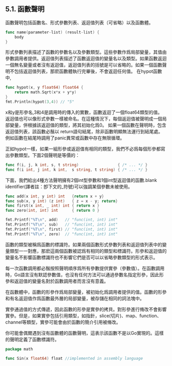 ## 5.1. 函數聲明

函數聲明包括函數名、形式參數列表、返迴值列表（可省略）以及函數體。

```Go
func name(parameter-list) (result-list) {
	body
}
```

形式參數列表描述了函數的參數名以及參數類型。這些參數作爲局部變量，其值由參數調用者提供。返迴值列表描述了函數返迴值的變量名以及類型。如果函數返迴一個無名變量或者沒有返迴值，返迴值列表的括號是可以省略的。如果一個函數聲明不包括返迴值列表，那麽函數體執行完畢後，不會返迴任何值。
在hypot函數中,

```Go
func hypot(x, y float64) float64 {
	return math.Sqrt(x*x + y*y)
}
fmt.Println(hypot(3,4)) // "5"
```

x和y是形參名,3和4是調用時的傳入的實數，函數返迴了一個float64類型的值。
返迴值也可以像形式參數一樣被命名。在這種情況下，每個返迴值被聲明成一個局部變量，併根據該返迴值的類型，將其初始化爲0。
如果一個函數在聲明時，包含返迴值列表，該函數必鬚以 return語句結尾，除非函數明顯無法運行到結尾處。例如函數在結尾時調用了panic異常或函數中存在無限循環。

正如hypot一樣，如果一組形參或返迴值有相同的類型，我們不必爲每個形參都寫出參數類型。下面2個聲明是等價的：

```Go
func f(i, j, k int, s, t string)                 { /* ... */ }
func f(i int, j int, k int,  s string, t string) { /* ... */ }
```

下面，我們給出4種方法聲明擁有2個int型參數和1個int型返迴值的函數.blank identifier(譯者註：卽下文的_符號)可以強調某個參數未被使用。

```Go
func add(x int, y int) int   {return x + y}
func sub(x, y int) (z int)   { z = x - y; return}
func first(x int, _ int) int { return x }
func zero(int, int) int      { return 0 }

fmt.Printf("%T\n", add)   // "func(int, int) int"
fmt.Printf("%T\n", sub)   // "func(int, int) int"
fmt.Printf("%T\n", first) // "func(int, int) int"
fmt.Printf("%T\n", zero)  // "func(int, int) int"
```

函數的類型被稱爲函數的標識符。如果兩個函數形式參數列表和返迴值列表中的變量類型一一對應，那麽這兩個函數被認爲有相同的類型和標識符。形參和返迴值的變量名不影響函數標識符也不影響它們是否可以以省略參數類型的形式表示。

每一次函數調用都必鬚按照聲明順序爲所有參數提供實參（參數值）。在函數調用時，Go語言沒有默認參數值，也沒有任何方法可以通過參數名指定形參，因此形參和返迴值的變量名對於函數調用者而言沒有意義。

在函數體中，函數的形參作爲局部變量，被初始化爲調用者提供的值。函數的形參和有名返迴值作爲函數最外層的局部變量，被存儲在相同的詞法塊中。

實參通過值的方式傳遞，因此函數的形參是實參的拷貝。對形參進行脩改不會影響實參。但是，如果實參包括引用類型，如指針，slice(切片)、map、function、channel等類型，實參可能會由於函數的簡介引用被脩改。

你可能會偶爾遇到沒有函數體的函數聲明，這表示該函數不是以Go實現的。這樣的聲明定義了函數標識符。

```Go
package math

func Sin(x float64) float //implemented in assembly language
```
